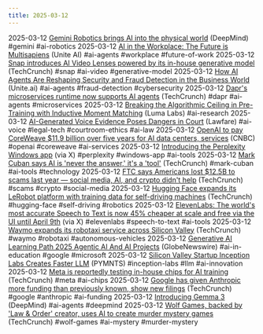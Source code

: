 ```yaml
---
title: 2025-03-12
---
```


2025-03-12 [Gemini Robotics brings AI into the physical world](https://deepmind.google/discover/blog/gemini-robotics-brings-ai-into-the-physical-world/) (DeepMind) #gemini #ai-robotics 
2025-03-12 [AI in the Workplace: The Future is Multisapiens](https://www.unite.ai/ai-in-the-workplace-the-future-is-multisapiens/) (Unite AI) #ai-agents #workplace #future-of-work
2025-03-12 [Snap introduces AI Video Lenses powered by its in-house generative model](https://techcrunch.com/2025/03/12/snap-introduces-ai-video-lenses-powered-by-its-in-house-generative-model/) (TechCrunch) #snap #ai-video #generative-model
2025-03-12 [How AI Agents Are Reshaping Security and Fraud Detection in the Business World](https://www.unite.ai/how-ai-agents-are-reshaping-security-and-fraud-detection-in-the-business-world/) (Unite.ai) #ai-agents #fraud-detection #cybersecurity
2025-03-12 [Dapr's microservices runtime now supports AI agents](https://techcrunch.com/2025/03/12/daprs-microservices-runtime-now-supports-ai-agents/) (TechCrunch) #dapr #ai-agents #microservices
2025-03-12 [Breaking the Algorithmic Ceiling in Pre-Training with Inductive Moment Matching](https://lumalabs.ai/news/inductive-moment-matching) (Luma Labs) #ai-research
2025-03-12 [AI-Generated Voice Evidence Poses Dangers in Court](https://www.lawfaremedia.org/article/ai-generated-voice-evidence-poses-dangers-in-court) (Lawfare) #ai-voice #legal-tech #courtroom-ethics #ai-law
2025-03-12 [OpenAI to pay CoreWeave $11.9 billion over five years for AI data centers, services](https://www.cnbc.com/2025/03/10/openai-to-pay-coreweave-11point9-billion-over-five-years-for-ai-tech.html) (CNBC) #openai #coreweave #ai-services
2025-03-12 [Introducing the Perplexity Windows app](https://x.com/perplexity_ai/status/1899498357154107499) (via X) #perplexity #windows-app #ai-tools
2025-03-12 [Mark Cuban says AI is 'never the answer,' it's a 'tool'](https://techcrunch.com/2025/03/11/mark-cuban-says-ai-is-never-the-answer-its-a-tool/) (TechCrunch) #mark-cuban #ai-tools #technology
2025-03-12 [FTC says Americans lost $12.5B to scams last year — social media, AI, and crypto didn't help](https://techcrunch.com/2025/03/11/ftc-says-americans-lost-12-5b-to-scams-last-year-social-media-ai-and-crypto-didnt-help/) (TechCrunch) #scams #crypto #social-media
2025-03-12 [Hugging Face expands its LeRobot platform with training data for self-driving machines](https://techcrunch.com/2025/03/11/hugging-face-expands-its-lerobot-platform-with-training-data-for-self-driving-machines/) (TechCrunch) #hugging-face #self-driving #robotics
2025-03-12 [ElevenLabs: The world's most accurate Speech to Text is now 45% cheaper at scale and free via the UI until April 9th](https://x.com/elevenlabsio/status/1899160063769497970) (via X) #elevenlabs #speech-to-text #ai-tools
2025-03-12 [Waymo expands its robotaxi service across Silicon Valley](https://techcrunch.com/2025/03/11/waymo-expands-its-robotaxi-service-across-silicon-valley/) (TechCrunch) #waymo #robotaxi #autonomous-vehicles
2025-03-12 [Generative AI Learning Path 2025 Agentic AI And AI Projects](https://www.globenewswire.com/news-release/2025/03/11/3040869/0/en/Generative-AI-Learning-Path-2025-Agentic-AI-And-AI-Projects-Added-Best-Artificial-Intelligence-Course-Interview-Questions-MCQ-s-And-Mock-Interviews-For-Google-Microsoft-Facebook-Am.html) (GlobeNewswire) #ai-in-education #google #microsoft
2025-03-12 [Silicon Valley Startup Inception Labs Creates Faster LLM](https://www.pymnts.com/artificial-intelligence-2/2025/silicon-valley-startup-inception-labs-creates-faster-llm/) (PYMNTS) #inception-labs #llm #ai-innovation
2025-03-12 [Meta is reportedly testing in-house chips for AI training](https://techcrunch.com/2025/03/11/meta-is-reportedly-testing-in-house-chips-for-ai-training/) (TechCrunch) #meta #ai-chips 
2025-03-12 [Google has given Anthropic more funding than previously known, show new filings](https://techcrunch.com/2025/03/11/google-has-given-anthropic-more-funding-than-previously-known-show-new-filings/) (TechCrunch) #google #anthropic #ai-funding
2025-03-12 [Introducing Gemma 3](https://deepmind.google/discover/blog/introducing-gemma-3/) (DeepMind) #ai-agents #deepmind 
2025-03-12 [Wolf Games, backed by 'Law & Order' creator, uses AI to create murder mystery games](https://techcrunch.com/2025/03/12/wolf-games-backed-by-law-order-creator-uses-ai-to-create-murder-mystery-games/) (TechCrunch) #wolf-games #ai-mystery #murder-mystery 